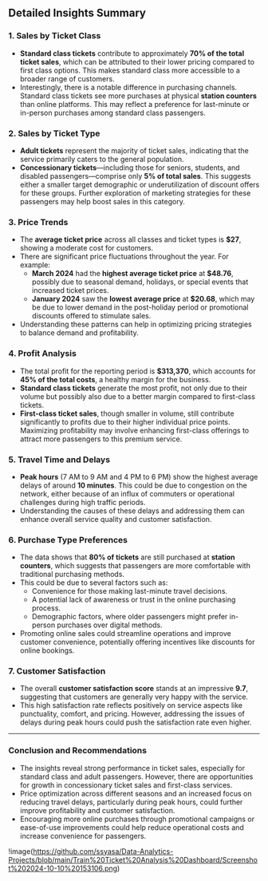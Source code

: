 ## Detailed Insights Summary

### 1. Sales by Ticket Class
- **Standard class tickets** contribute to approximately **70% of the total ticket sales**, which can be attributed to their lower pricing compared to first class options. This makes standard class more accessible to a broader range of customers.
- Interestingly, there is a notable difference in purchasing channels. Standard class tickets see more purchases at physical **station counters** than online platforms. This may reflect a preference for last-minute or in-person purchases among standard class passengers.

### 2. Sales by Ticket Type
- **Adult tickets** represent the majority of ticket sales, indicating that the service primarily caters to the general population.
- **Concessionary tickets**—including those for seniors, students, and disabled passengers—comprise only **5% of total sales**. This suggests either a smaller target demographic or underutilization of discount offers for these groups. Further exploration of marketing strategies for these passengers may help boost sales in this category.

### 3. Price Trends
- The **average ticket price** across all classes and ticket types is **$27**, showing a moderate cost for customers.
- There are significant price fluctuations throughout the year. For example:
  - **March 2024** had the **highest average ticket price** at **$48.76**, possibly due to seasonal demand, holidays, or special events that increased ticket prices.
  - **January 2024** saw the **lowest average price** at **$20.68**, which may be due to lower demand in the post-holiday period or promotional discounts offered to stimulate sales.
- Understanding these patterns can help in optimizing pricing strategies to balance demand and profitability.

### 4. Profit Analysis
- The total profit for the reporting period is **$313,370**, which accounts for **45% of the total costs**, a healthy margin for the business.
- **Standard class tickets** generate the most profit, not only due to their volume but possibly also due to a better margin compared to first-class tickets.
- **First-class ticket sales**, though smaller in volume, still contribute significantly to profits due to their higher individual price points. Maximizing profitability may involve enhancing first-class offerings to attract more passengers to this premium service.

### 5. Travel Time and Delays
- **Peak hours** (7 AM to 9 AM and 4 PM to 6 PM) show the highest average delays of around **10 minutes**. This could be due to congestion on the network, either because of an influx of commuters or operational challenges during high traffic periods.
- Understanding the causes of these delays and addressing them can enhance overall service quality and customer satisfaction.

### 6. Purchase Type Preferences
- The data shows that **80% of tickets** are still purchased at **station counters**, which suggests that passengers are more comfortable with traditional purchasing methods. 
- This could be due to several factors such as:
  - Convenience for those making last-minute travel decisions.
  - A potential lack of awareness or trust in the online purchasing process.
  - Demographic factors, where older passengers might prefer in-person purchases over digital methods.
- Promoting online sales could streamline operations and improve customer convenience, potentially offering incentives like discounts for online bookings.

### 7. Customer Satisfaction
- The overall **customer satisfaction score** stands at an impressive **9.7**, suggesting that customers are generally very happy with the service.
- This high satisfaction rate reflects positively on service aspects like punctuality, comfort, and pricing. However, addressing the issues of delays during peak hours could push the satisfaction rate even higher.

---

### Conclusion and Recommendations
- The insights reveal strong performance in ticket sales, especially for standard class and adult passengers. However, there are opportunities for growth in concessionary ticket sales and first-class services.
- Price optimization across different seasons and an increased focus on reducing travel delays, particularly during peak hours, could further improve profitability and customer satisfaction.
- Encouraging more online purchases through promotional campaigns or ease-of-use improvements could help reduce operational costs and increase convenience for passengers.

!image(https://github.com/ssyasa/Data-Analytics-Projects/blob/main/Train%20Ticket%20Analysis%20Dashboard/Screenshot%202024-10-10%20153106.png)
